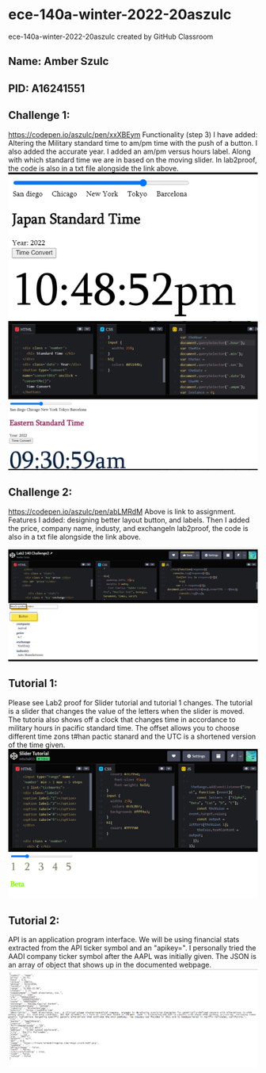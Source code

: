 # ece-140a-winter-2022-20aszulc
ece-140a-winter-2022-20aszulc created by GitHub Classroom

## Name: Amber Szulc
## PID: A16241551



## Challenge 1:
https://codepen.io/aszulc/pen/xxXBEym
Functionality (step 3) I have added: Altering the Military standard time to 
am/pm time with the push of a button. I also added the accurate year.
I added an am/pm versus hours label. Along with which standard time
we are in based on the moving slider. In lab2proof, the code is also in a txt file alongside the link above.
![alt text](Lab2Proof/ece140Lab2.PNG)
![Alt text](Lab2Proof/ece140Lab2_2.PNG)

## Challenge 2:
https://codepen.io/aszulc/pen/abLMRdM 
Above is link to assignment. Features I added: designing better layout
button, and labels. Then I added the price, company name, industy, and exchangeIn lab2proof, the code is also in a txt file alongside the link above.

![Alt text](Lab2Proof/ece140Lab2_challenge2.PNG)


## Tutorial 1:
Please see Lab2 proof for Slider tutorial and tutorial 1 changes. 
The tutorial is a slider that changes the value of the letters when the
slider is moved. The tutoria also shows off a clock that changes time in
accordance to military hours in pacific standard time. The offset
allows you to choose different time zons t#han pactic stanard
and the UTC is a shortened version of the time given.
![Alt text](Lab2Proof/ece140Lab2_tutorial1.PNG)

## Tutorial 2:
API is an application program interface. We will be using financial stats extracted from the API ticker symbol and an "apikey=". I personally tried the AADI company ticker symbol after the AAPL was initially given. The JSON is an array of object that shows up in the documented webpage.
![Alt text](Lab2Proof/ece140Lab2_tutorial2.PNG)
